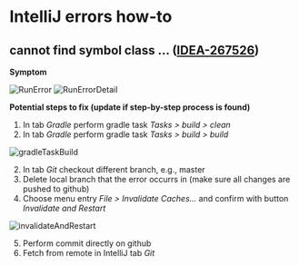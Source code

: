 # IntelliJ errors how-to
## cannot find symbol class ... ([IDEA-267526](https://youtrack.jetbrains.com/issue/IDEA-267526))
**Symptom**

![RunError](https://user-images.githubusercontent.com/10353640/153857997-f28ab5ed-4f36-4d05-80eb-df45702dc1f4.png)
![RunErrorDetail](https://user-images.githubusercontent.com/10353640/153858470-bcf2bc2c-f980-4035-be74-c9f5a27bfc97.png)

**Potential steps to fix (update if step-by-step process is found)**
1. In tab *Gradle* perform gradle task *Tasks > build > clean*
2. In tab *Gradle* perform gradle task *Tasks > build > build*

![gradleTaskBuild](https://user-images.githubusercontent.com/10353640/153848041-450573f3-d873-4ebd-96d8-bd56829ad382.png)

2. In tab *Git* checkout different branch, e.g., master
3. Delete local branch that the error occurrs in (make sure all changes are pushed to github)
4. Choose menu entry *File > Invalidate Caches...* and confirm with button *Invalidate and Restart*

![invalidateAndRestart](https://user-images.githubusercontent.com/10353640/153858793-a97cd147-cb07-4db1-8a82-de97547b4564.png)

5. Perform commit directly on github
6. Fetch from remote in IntelliJ tab *Git*
